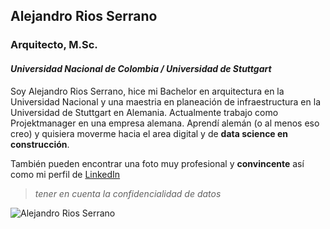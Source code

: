 ## **Alejandro Rios Serrano**
### Arquitecto, M.Sc.
#### *Universidad Nacional de Colombia / Universidad de Stuttgart*
Soy Alejandro Rios Serrano, hice mi Bachelor en arquitectura en la Universidad Nacional y una maestria en planeación de infraestructura en la Universidad de Stuttgart en Alemania. Actualmente trabajo como Projektmanager en una empresa alemana. Aprendí alemán (o al menos eso creo) y quisiera moverme hacia el area digital y de **data science en construcción**.

También pueden encontrar una foto muy profesional y **convincente** así como mi perfil de [LinkedIn](https://www.linkedin.com/in/alejandro-rios-serrano)

 > *tener en cuenta la confidencialidad de datos* 
   
   ![Alejandro Rios Serrano](https://profile-images.xing.com/images/2376ab2be59ef499b641292d8624495b-4/alejandro-rios-serrano.1024x1024.jpg)


